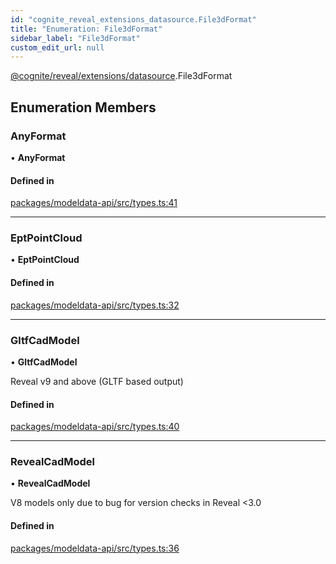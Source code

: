 ```yaml
---
id: "cognite_reveal_extensions_datasource.File3dFormat"
title: "Enumeration: File3dFormat"
sidebar_label: "File3dFormat"
custom_edit_url: null
---
```


[@cognite/reveal/extensions/datasource](../modules/cognite_reveal_extensions_datasource.md).File3dFormat

## Enumeration Members

### AnyFormat

• **AnyFormat**

#### Defined in

[packages/modeldata-api/src/types.ts:41](https://github.com/cognitedata/reveal/blob/716e7443e/viewer/packages/modeldata-api/src/types.ts#L41)

___

### EptPointCloud

• **EptPointCloud**

#### Defined in

[packages/modeldata-api/src/types.ts:32](https://github.com/cognitedata/reveal/blob/716e7443e/viewer/packages/modeldata-api/src/types.ts#L32)

___

### GltfCadModel

• **GltfCadModel**

Reveal v9 and above (GLTF based output)

#### Defined in

[packages/modeldata-api/src/types.ts:40](https://github.com/cognitedata/reveal/blob/716e7443e/viewer/packages/modeldata-api/src/types.ts#L40)

___

### RevealCadModel

• **RevealCadModel**

V8 models only due to bug for version checks in Reveal <3.0

#### Defined in

[packages/modeldata-api/src/types.ts:36](https://github.com/cognitedata/reveal/blob/716e7443e/viewer/packages/modeldata-api/src/types.ts#L36)

